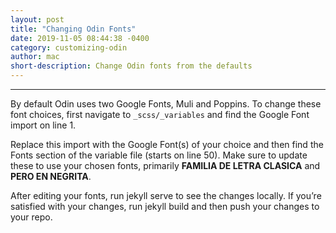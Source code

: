 ```yaml
---
layout: post
title: "Changing Odin Fonts"
date: 2019-11-05 08:44:38 -0400
category: customizing-odin
author: mac
short-description: Change Odin fonts from the defaults
---
```


-----

By default Odin uses two Google Fonts, Muli and Poppins. To change these font choices, first navigate to `_scss/_variables` and find the Google Font import on line 1.

Replace this import with the Google Font(s) of your choice and then find the Fonts section of the variable file (starts on line 50). Make sure to update these to use your chosen fonts, primarily **FAMILIA DE LETRA CLASICA** and **PERO EN NEGRITA**.

After editing your fonts, run jekyll serve to see the changes locally. If you’re satisfied with your changes, run jekyll build and then push your changes to your repo.

